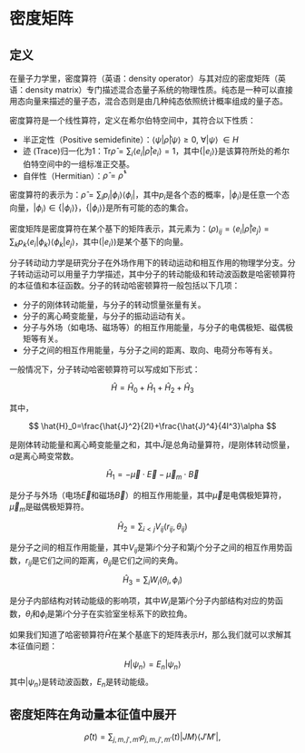 # 密度矩阵

## 定义

在量子力学里，密度算符（英语：density operator）与其对应的密度矩阵（英语：density matrix）专门描述混合态量子系统的物理性质。纯态是一种可以直接用态向量来描述的量子态，混合态则是由几种纯态依照统计概率组成的量子态。

密度算符是一个线性算符，定义在希尔伯特空间中，其符合以下性质：

- 半正定性（Positive semidefinite）：$\langle\psi|\hat{\rho}|\psi\rangle \geq 0, \ \forall |\psi\rangle \ \in H$
- 迹 (Trace)归一化为1：$\mathrm{Tr} \hat{\rho}=\sum_{i} {\langle e_{i}^{}|\hat\rho|e_{i}^{} \rangle}=1$，其中$\left\{|e_{i}\rangle\right\}$是该算符所处的希尔伯特空间中的一组标准正交基。
- 自伴性（Hermitian）：$\hat{\rho}=\hat{\rho}^{\dagger}$

密度算符的表示为：$\hat{\rho}=\sum_{i} {p_{i}|\phi_i\rangle\langle\phi_i|}$，其中$p_i$是各个态的概率，$|\phi_i\rangle$是任意一个态向量，$|\phi_i\rangle \in \left\{| {\phi_i\rangle} \right\}$，$\left\{| {\phi_i\rangle} \right\}$是所有可能的态的集合。

密度矩阵是密度算符在某个基下的矩阵表示，其元素为：$(\rho)_{ij}=\langle e_i|\hat{\rho}|e_j\rangle=\sum_k p_k \langle e_i|\phi_k\rangle\langle\phi_k|e_j\rangle$，其中$(|e_i\rangle)$是某个基下的向量。

分子转动动力学是研究分子在外场作用下的转动运动和相互作用的物理学分支。分子转动运动可以用量子力学描述，其中分子的转动能级和转动波函数是哈密顿算符的本征值和本征函数。分子的转动哈密顿算符一般包括以下几项：

- 分子的刚体转动能量，与分子的转动惯量张量有关。
- 分子的离心畸变能量，与分子的振动运动有关。
- 分子与外场（如电场、磁场等）的相互作用能量，与分子的电偶极矩、磁偶极矩等有关。
- 分子之间的相互作用能量，与分子之间的距离、取向、电荷分布等有关。

一般情况下，分子转动哈密顿算符可以写成如下形式：

$$
\hat{H}=\hat{H}_0+\hat{H}_1+\hat{H}_2+\hat{H}_3
$$

其中，

$$
\hat{H}_0=\frac{\hat{J}^2}{2I}+\frac{\hat{J}^4}{4I^3}\alpha
$$

是刚体转动能量和离心畸变能量之和，其中$\hat{J}$是总角动量算符，$I$是刚体转动惯量，$\alpha$是离心畸变常数。

$$
\hat{H}_1=-\vec{\mu}\cdot\vec{E}-\vec{\mu}_m\cdot\vec{B}
$$

是分子与外场（电场$\vec{E}$和磁场$\vec{B}$）的相互作用能量，其中$\vec{\mu}$是电偶极矩算符，$\vec{\mu}_m$是磁偶极矩算符。

$$
\hat{H}_2=\sum_{i<j}V_{ij}(r_{ij},\theta_{ij})$$

是分子之间的相互作用能量，其中$V_{ij}$是第$i$个分子和第$j$个分子之间的相互作用势函数，$r_{ij}$是它们之间的距离，$\theta_{ij}$是它们之间的夹角。

$$
\hat{H}_3=\sum_i W_i(\theta_i,\phi_i)
$$

是分子内部结构对转动能级的影响项，其中$W_i$是第$i$个分子内部结构对应的势函数，$\theta_i$和$\phi_i$是第$i$个分子在实验室坐标系下的欧拉角。

如果我们知道了哈密顿算符$\hat{H}$在某个基底下的矩阵表示$H$，那么我们就可以求解其本征值问题：

$$
H|\psi_n\rangle=E_n|\psi_n\rangle
$$
其中$|\psi_n\rangle$是转动波函数，$E_n$是转动能级。

## 密度矩阵在角动量本征值中展开

$$ \hat{\rho}(t) = \sum_{j,m,j',m'}\rho_{j,m,j',m'}(t)|JM\rangle \langle J'M'|, $$
